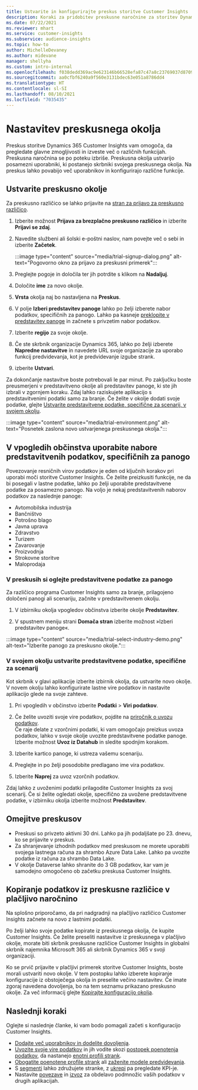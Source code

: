```yaml
---
title: Ustvarite in konfigurirajte preskus storitve Customer Insights
description: Koraki za pridobitev preskusne naročnine za storitev Dynamics 365 Customer Insights in njeno konfiguracijo.
ms.date: 07/22/2021
ms.reviewer: mhart
ms.service: customer-insights
ms.subservice: audience-insights
ms.topic: how-to
author: MichelleDevaney
ms.author: midevane
manager: shellyha
ms.custom: intro-internal
ms.openlocfilehash: f038dedd369ac9e623146b66528efa87c47a8c23769037d8709fa9b804a0b723
ms.sourcegitcommit: aa0cfbf6240a9f560e3131bdec63e051a8786dd4
ms.translationtype: HT
ms.contentlocale: sl-SI
ms.lasthandoff: 08/10/2021
ms.locfileid: "7035435"
---
```

# <a name="set-up-a-trial-environment"></a>Nastavitev preskusnega okolja 

Preskus storitve Dynamics 365 Customer Insights vam omogoča, da pregledate glavne zmogljivosti in izveste več o različnih funkcijah. Preskusna naročnina se po poteku izbriše. Preskusna okolja ustvarijo posamezni uporabniki, ki postanejo skrbniki svojega preskusnega okolja. Na preskus lahko povabijo več uporabnikov in konfigurirajo različne funkcije.

## <a name="create-a-trial-environment"></a>Ustvarite preskusno okolje

Za preskusno različico se lahko prijavite na [stran za prijavo za preskusno različico](https://dynamics.microsoft.com/get-started/free-trial/?appname=customerinsights). 

1. Izberite možnost **Prijava za brezplačno preskusno različico** in izberite **Prijavi se zdaj**.

1. Navedite službeni ali šolski e-poštni naslov, nam povejte več o sebi in izberite **Začetek**.

   :::image type="content" source="media/trial-signup-dialog.png" alt-text="Pogovorno okno za prijavo za preskusni primerek":::

1. Preglejte pogoje in določila ter jih potrdite s klikom na **Nadaljuj**.

1. Določite **ime** za novo okolje. 

1. **Vrsta** okolja naj bo nastavljena na **Preskus**.

1. V polje **Izberi predstavitev panoge** lahko po želji izberete nabor podatkov, specifičnih za panogo. Lahko pa kasneje [preklopite v predstavitev panoge](#use-industry-specific-demo-data-sets-in-audience-insights) in začnete s privzetim nabor podatkov.

1. Izberite **regijo** za svoje okolje.

1. Če ste skrbnik organizacije Dynamics 365, lahko po želji izberete **Napredne nastavitve** in navedete URL svoje organizacije za uporabo funkcij predvidevanja, kot je predvidevanje izgube strank. 

1. izberite **Ustvari**. 

Za dokončanje nastavitve boste potrebovali le par minut. Po zaključku boste preusmerjeni v predstavitveno okolje ali predstavitev panoge, ki ste jih izbrali v zgornjem koraku. Zdaj lahko raziskujete aplikacijo s predstavitvenimi podatki samo za branje. Če želite v okolje dodati svoje podatke, glejte [Ustvarite predstavitvene podatke, specifične za scenarij, v svojem okolju](#create-scenario-specific-demo-data-in-your-own-environment).

:::image type="content" source="media/trial-environment.png" alt-text="Posnetek zaslona novo ustvarjenega preskusnega okolja.":::

## <a name="use-industry-specific-demo-data-sets-in-audience-insights"></a>V vpogledih občinstva uporabite nabore predstavitvenih podatkov, specifičnih za panogo

Povezovanje resničnih virov podatkov je eden od ključnih korakov pri uporabi moči storitve Customer Insights. Če želite preizkusiti funkcije, ne da bi posegali v lastne podatke, lahko po želji uporabite predstavitvene podatke za posamezno panogo. Na voljo je nekaj predstavitvenih naborov podatkov za naslednje panoge: 

-   Avtomobilska industrija
-   Bančništvo
-   Potrošno blago
-   Javna uprava
-   Zdravstvo
-   Turizem
-   Zavarovanje
-   Proizvodnja
-   Strokovne storitve
-   Maloprodaja

### <a name="see-industry-specific-demo-data-in-trials"></a>V preskusih si oglejte predstavitvene podatke za panogo

Za različico programa Customer Insights samo za branje, prilagojeno določeni panogi ali scenariju, začnite v predstavitvenem okolju. 
 
1.  V izbirniku okolja vpogledov občinstva izberite okolje **Predstavitev**.

2.  V spustnem meniju strani **Domača stran** izberite možnost »Izberi predstavitev panoge«.

:::image type="content" source="media/trial-select-industry-demo.png" alt-text="Izberite panogo za preskusno okolje.":::

### <a name="create-scenario-specific-demo-data-in-your-own-environment"></a>V svojem okolju ustvarite predstavitvene podatke, specifične za scenarij

Kot skrbnik v glavi aplikacije izberite izbirnik okolja, da ustvarite novo okolje. V novem okolju lahko konfigurirate lastne vire podatkov in nastavite aplikacijo glede na svoje zahteve. 

1.  Pri vpogledih v občinstvo izberite **Podatki** > **Viri podatkov**.

2.  Če želite uvoziti svoje vire podatkov, pojdite na [priročnik o uvozu podatkov](data-sources.md).     
   Če raje delate z vzorčnimi podatki, ki vam omogočajo preizkus uvoza podatkov, lahko v svoje okolje uvozite predstavitvene podatke panoge. Izberite možnost **Uvoz iz Datahub** in sledite spodnjim korakom.

3.  Izberite kartico panoge, ki ustreza vašemu scenariju. 

4.  Preglejte in po želji posodobite predlagano ime vira podatkov. 

5.  Izberite **Naprej** za uvoz vzorčnih podatkov. 

Zdaj lahko z uvoženimi podatki prilagodite Customer Insights za svoj scenarij. Če si želite ogledati okolje, specifično za uvožene predstavitvene podatke, v izbirniku okolja izberite možnost **<Industry> Predstavitev**.

## <a name="limitations-in-trials"></a>Omejitve preskusov

- Preskusi so privzeto aktivni 30 dni. Lahko pa jih podaljšate po 23. dnevu, ko se prijavite v preskus.
- Za shranjevanje izhodnih podatkov med preskusom ne morete uporabiti svojega lastnega računa za shrambo Azure Data Lake. Lahko pa uvozite podatke iz računa za shrambo Data Lake.
- V okolje Dataverse lahko shranite do 3 GB podatkov, kar vam je samodejno omogočeno ob začetku preskusa Customer Insights.

## <a name="copy-data-from-a-trial-to-a-paid-subscription"></a>Kopiranje podatkov iz preskusne različice v plačljivo naročnino

Na splošno priporočamo, da pri nadgradnji na plačljivo različico Customer Insights začnete na novo z lastnimi podatki. 

Po želji lahko svoje podatke kopirate iz preskusnega okolja, če kupite Customer Insights. Če želite preseliti nastavitve iz preskusnega v plačljivo okolje, morate biti skrbnik preskusne različice Customer Insights in globalni skrbnik najemnika Microsoft 365 ali skrbnik Dynamics 365 v svoji organizaciji. 

Ko se prvič prijavite v plačljivi primerek storitve Customer Insights, boste morali ustvariti novo okolje. V tem postopku lahko izberete kopiranje konfiguracije iz obstoječega okolja in preselite večino nastavitev. Če imate zgoraj navedena dovoljenja, bo na tem seznamu prikazano preskusno okolje. Za več informacij glejte [Kopirajte konfiguracijo okolja](manage-environments.md#copy-the-environment-configuration).

## <a name="next-steps"></a>Naslednji koraki

Oglejte si naslednje članke, ki vam bodo pomagali začeti s konfiguracijo Customer Insights. 

- [Dodajte več uporabnikov in dodelite dovoljenja](permissions.md).
- [Uvozite svoje vire podatkov](data-sources.md) in jih vodite skozi [postopek poenotenja podatkov](data-unification.md), da nastanejo [enotni profili strank](customer-profiles.md).
- [Obogatite poenotene profile strank](enrichment-hub.md) ali [zaženite modele predvidevanja](predictions-overview.md).
- S [segmenti](segments.md) lahko združujete stranke, z [ukrepi](measures.md) pa pregledate KPI-je.
- Nastavite [povezave](connections.md) in [izvoz](export-destinations.md) za obdelavo podmnožic vaših podatkov v drugih aplikacijah.